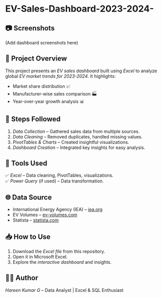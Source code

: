 # EV-Sales-Dashboard-2023-2024-

## 📷 Screenshots  
(Add dashboard screenshots here)  

## 📌 Project Overview  
This project presents an *EV sales dashboard* built using *Excel* to analyze global *EV market trends for 2023-2024*. It highlights:  
- Market share distribution 📈  
- Manufacturer-wise sales comparison 🏭  
- Year-over-year growth analysis 📊  

## 📂 Steps Followed  
1. *Data Collection* – Gathered sales data from multiple sources.  
2. *Data Cleaning* – Removed duplicates, handled missing values.  
3. *PivotTables & Charts* – Created insightful visualizations.  
4. *Dashboard Creation* – Integrated key insights for easy analysis.  

## 🔧 Tools Used  
✅ *Excel* – Data cleaning, PivotTables, visualizations.  
✅ *Power Query* (if used) – Data transformation.  

## 🌐 Data Source  
- International Energy Agency (IEA) – [iea.org](https://www.iea.org/)  
- EV Volumes – [ev-volumes.com](https://www.ev-volumes.com/)  
- Statista – [statista.com](https://www.statista.com/)  

## 📥 How to Use  
1. Download the *Excel file* from this repository.  
2. Open it in Microsoft Excel.  
3. Explore the *interactive dashboard* and insights.  

## 👨‍💻 Author  
*Hareen Kumar G* – Data Analyst | Excel & SQL Enthusiast  
 
